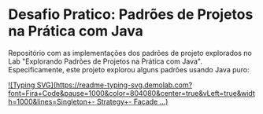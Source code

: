 # Desafio Pratico: Padrões de Projetos na Prática com Java

Repositório com as implementações dos padrões de projeto explorados no Lab "Explorando Padrões de Projetos na Prática com Java".
Especificamente, este projeto explorou alguns padrões usando Java puro:

[![Typing SVG](https://readme-typing-svg.demolab.com?font=Fira+Code&pause=1000&color=804080&center=true&vLeft=true&width=1000&lines=Singleton+- Strategy+- Facade
...)](https://git.io/typing-svg)


